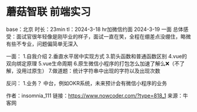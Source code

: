 # 蘑菇智联 前端实习

base：北京
时长：23min
tl：2024-3-18 hr加微信约面
      2024-3-19 一面
总体感受：面试官很年轻像是刚毕业的样子，面试一直在笑，全程在绷差点没绷住，略微有些不专业，问题偏简单无深入

一面：
1.自我介绍
2.垂直水平居中实现方式
3.箭头函数和普通函数区别
4.vue的双向绑定原理
5.vue生命周期
6.原生微信小程序的打包怎么加速了解么❌（不了解，没用过原生）
7.做道题：统计字符串中出现的字符以及出现次数

反问：
1.业务？ 中台，例如OKR系统，未来预计会有微信小程序的业务



作者：insomnia_111
链接：https://www.nowcoder.com/?type=818_1
来源：牛客网